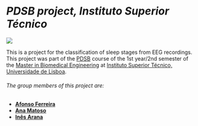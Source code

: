 # _PDSB project, Instituto Superior Técnico_ 

[![](https://www.ejp-eurad.eu/sites/default/files/2019-11/ist_logo.png)](https://fenix.tecnico.ulisboa.pt/cursos/mebiom/disciplina-curricular/1529008500343) 

This is a project for the classification of sleep stages from EEG recordings. This project was part of the [PDSB](https://fenix.tecnico.ulisboa.pt/cursos/mebiom/disciplina-curricular/1529008500343) course of the 1st year/2nd semester of the [Master in Biomedical Engineering](https://fenix.tecnico.ulisboa.pt/cursos/mebiom) at [Instituto Superior Técnico, Universidade de Lisboa](https://tecnico.ulisboa.pt/en/).

###### The group members of this project are: 
 - **[Afonso Ferreira]**
 - **[Ana Matoso]**
 - **[Inês Arana]**


[//]: # (These are reference links used in the body of this note and get stripped out when the markdown processor does its job. There is no need to format nicely because it shouldn't be seen.)

   [Afonso Ferreira]: <https://github.com/afonsof3rreira>
   [Ana Matoso]: <https://github.com/afonsof3rreira>
   [Inês Arana]: <https://github.com/afonsof3rreira>   
